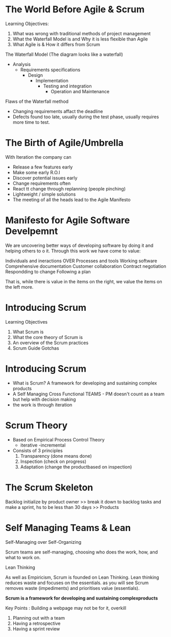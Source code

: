 # The World Before Agile & Scrum

Learning Objectives:
1. What was wrong with traditional methods of project management
2. What the Waterfall Model is and Why it is less flexible than Agile
3. What Agile is & How it differs from Scrum

The Waterfall Model (The diagram looks like a waterfall)
- Analysis
    - Requirements specifications
        - Design
            - Implementation
                - Testing and integration
                    - Operation and Maintenance

Flaws of the Waterfall method
- Changing requirements affact the deadline
- Defects found too late, usually during the test phase, usually requires more time to test.


# The Birth of Agile/Umbrella

With Iteration the company can
- Release a few features early
- Make some early R.O.I
- Discover potential issues early
- Change requirements often
- React tt change through replanning (people pinching) 
- Lightweight / simple solutions
- The meeting of all the heads lead to the Agile Manifesto

# Manifesto for Agile Software Develpemnt

We are uncovering better ways of developing software by doing it and helping others to o it. Through this work we have come to value:

Individuals and ineractions                     OVER                        Processes and tools
Working software                                                            Comprehensive documentation
Customer collaboration                                                      Contract negotiation
Respondding to change                                                       Following a plan

That is, while there is value in the items on the right, we value the items on the left more.

# Introducing Scrum

Learning Objectives
1. What Scrum is
2. What the core theory of Scrum is
3. An overview of the Scrum practices
4. Scrum Guide Gotchas

# Introducing Scrum

- What is Scrum? A framework for developing and sustaining complex products
- A Self Managing Cross Functional TEAMS - PM doesn't count as a team but help with decision making 
- the work is through iteration

# Scrum Theory
- Based on Empirical Process Control Theory
    - iterative
    -incremental
- Consists of 3 principles
    1. Transparency (done means done)
    2. Inspection (check on progress)
    3. Adaptation (change the productbased on inspection)

# The Scrum Skeleton
Backlog initialize by product owner >> break it down to backlog tasks and make a sprint, hs to be less than 30 days >> Products

# Self Managing Teams & Lean

Self-Managing over Self-Organizing

Scrum teams are self-managing, choosing who does the work, how, and what to work on.

Lean Thinking

As well as Empiricism, Scrum is founded on Lean Thinking. Lean thinking reduces waste and focuses on the essentials. as you will see Scrum removes waste (impediments) and prioritises value (essentials).

**Scrum is a framework for developing and sustaining complexproducts**

Key Points : Building a webpage may not be for it, overkill
1. Planning out with a team
2. Having a retrospective
3. Having a sprint review

